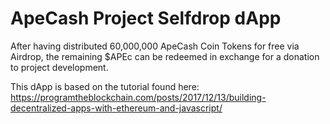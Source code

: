 ApeCash Project Selfdrop dApp
=============================
After having distributed 60,000,000 ApeCash Coin Tokens for free via Airdrop, the remaining $APEc can be redeemed in exchange for a donation to project development.

This dApp is based on the tutorial found here: https://programtheblockchain.com/posts/2017/12/13/building-decentralized-apps-with-ethereum-and-javascript/
